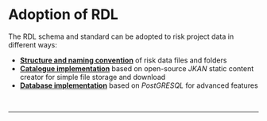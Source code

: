 # Adoption of RDL

The RDL schema and standard can be adopted to risk project data in different ways:

- [**Structure and naming convention**](local.md) of risk data files and folders
- [**Catalogue implementation**](jkan.md) based on open-source *JKAN* static content creator for simple file storage and download
- [**Database implementation**](postgres.md) based on *PostGRESQL* for advanced features

<br><hr>